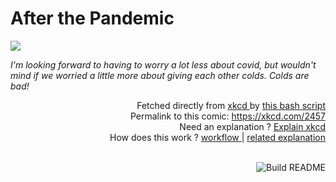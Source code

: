 # <b>After the Pandemic</b>

[![](https://imgs.xkcd.com/comics/after_the_pandemic.png)](https://xkcd.com/2457)

<i>I&#39;m looking forward to having to worry a lot less about covid, but wouldn&#39;t mind if we worried a little more about giving each other colds. Colds are bad!</i>

<div align="right">
  Fetched directly from
  <a href="https://xkcd.com">
    xkcd
  </a>
  by
  <a href="https://github.com/Vanille-N/Vanille-N/blob/master/fetch">
    this bash script
  </a>
</div>
<div align="right">
  Permalink to this comic:
  <a href="https://xkcd.com/2457">
    https://xkcd.com/2457
  </a>
</div>
<div align="right">
  Need an explanation ?
  <a href="https://www.explainxkcd.com/wiki/index.php/2457">
    Explain xkcd
  </a>
</div>
<div align="right">
  How does this work ?
  <a href="https://github.com/Vanille-N/Vanille-N/blob/master/.github/workflows/build.yml">
    workflow
  </a>
  |
  <a href="https://simonwillison.net/2020/Jul/10/self-updating-profile-readme/">
    related explanation
  </a>
</div><br>

<a href="https://github.com/Vanille-N/Vanille-N/actions"><img src="https://github.com/Vanille-N/Vanille-N/workflows/Build%20README/badge.svg" align="right" alt="Build README"></a>
